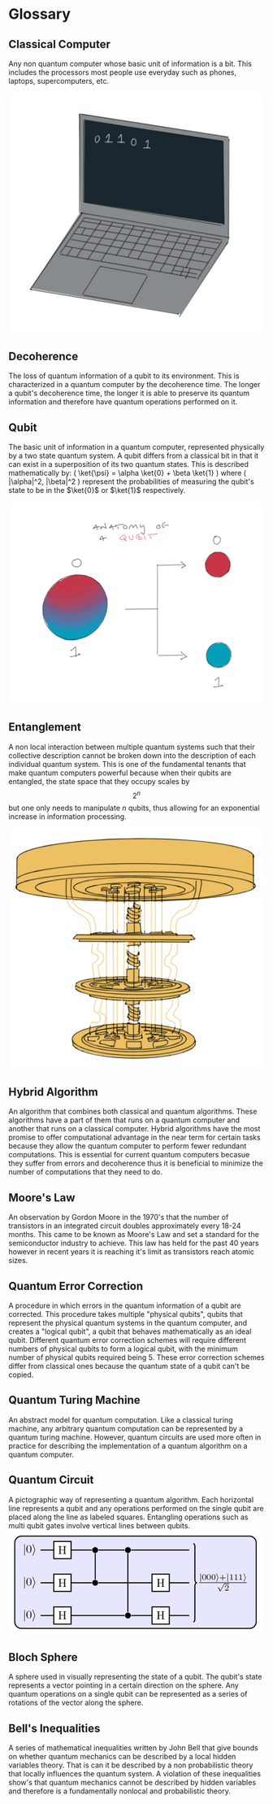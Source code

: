 # Glossary

## Classical Computer
Any non quantum computer whose basic unit of information is a bit. This includes the processors most people use everyday such as phones, laptops, supercomputers, etc.

![Laptop](/assets/img/laptop.png)

## Decoherence
The loss of quantum information of a qubit to its environment. This is characterized in a quantum computer by the decoherence time. The longer a qubit's decoherence time, the longer it is able to preserve its quantum information and therefore have quantum operations performed on it. 
## Qubit
The basic unit of information in a quantum computer, represented physically by a two state quantum system. A qubit differs from a classical bit in that it can exist in a superposition of its two quantum states. This is described mathematically by: \( \ket{\psi} = \alpha \ket{0} + \beta \ket{1} \) where \( |\alpha|^2, |\beta|^2 \) represent the probabilities of measuring the qubit's state to be in the $\ket{0}$ or $\ket{1}$ respectively. 

![Qubit](/assets/img/qubit-drawing.png)

## Entanglement
A non local interaction between multiple quantum systems such that their collective description cannot be broken down into the description of each individual quantum system. This is one of the fundamental tenants that make quantum computers powerful because when their qubits are entangled, the state space that they occupy scales by $$2^n$$ but one only needs to manipulate $n$ qubits, thus allowing for an exponential increase in information processing. 

![Quantum Computer](/assets/img/quantum-computer2.png)

## Hybrid Algorithm 
An algorithm that combines both classical and quantum algorithms. These algorithms have a part of them that runs on a quantum computer and another that runs on a classical computer. Hybrid algorithms have the most promise to offer computational advantage in the near term for certain tasks because they allow the quantum computer to perform fewer redundant computations. This is essential for current quantum computers becasue they suffer from errors and decoherence thus it is beneficial to minimize the number of computations that they need to do. 
## Moore's Law
An observation by Gordon Moore in the 1970's that the number of transistors in an integrated circuit doubles approximately every 18-24 months. This came to be known as Moore's Law and set a standard for the semiconductor industry to achieve. This law has held for the past 40 years however in recent years it is reaching it's limit as transistors reach atomic sizes. 
## Quantum Error Correction
A procedure in which errors in the quantum information of a qubit are corrected. This procedure takes multiple "physical qubits", qubits that represent the physical quantum systems in the quantum computer, and creates a "logical qubit", a qubit that behaves mathematically as an ideal qubit. Different quantum error correction schemes will require different numbers of physical qubits to form a logical qubit, with the minimum number of physical qubits required being 5. These error correction schemes differ from classical ones because the quantum state of a qubit can't be copied. 
## Quantum Turing Machine
An abstract model for quantum computation. Like a classical turing machine, any arbitrary quantum computation can be represented by a quantum turing machine. However, quantum circuits are used more often in practice for describing the implementation of a quantum algorithm on a quantum computer. 
## Quantum Circuit
A pictographic way of representing a quantum algorithm. Each horizontal line represents a qubit and any operations performed on the single qubit are placed along the line as labeled squares. Entangling operations such as multi qubit gates involve vertical lines between qubits. 
![Quantum Circuit](/assets/img/ExampleQcircuit.png)

## Bloch Sphere
A sphere used in visually representing the state of a qubit. The qubit's state represents a vector pointing in a certain direction on the sphere. Any quantum operations on a single qubit can be represented as a series of rotations of the vector along the sphere. 

## Bell's Inequalities
A series of mathematical inequalities written by John Bell that give bounds on whether quantum mechanics can be described by a local hidden variables theory. That is can it be described by a non probabilistic theory that locally influences the quantum system. A violation of these inequalities show's that quantum mechanics cannot be described by hidden variables and therefore is a fundamentally nonlocal and probabilistic theory.
